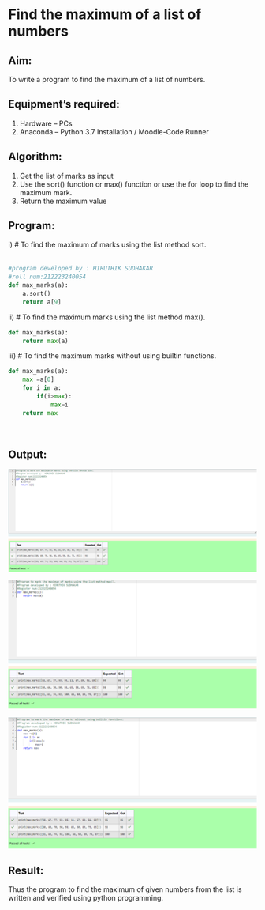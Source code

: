 # Find the maximum of a list of numbers
## Aim:
To write a program to find the maximum of a list of numbers.
## Equipment’s required:
1.	Hardware – PCs
2.	Anaconda – Python 3.7 Installation / Moodle-Code Runner
## Algorithm:
1.	Get the list of marks as input
2.	Use the sort() function or max() function or use the for loop to find the maximum mark.
3.	Return the maximum value
## Program:

i)	# To find the maximum of marks using the list method sort.
```Python

#program developed by : HIRUTHIK SUDHAKAR
#roll num:212223240054
def max_marks(a):
    a.sort()
    return a[9]

```

ii)	# To find the maximum marks using the list method max().
```Python
def max_marks(a):
    return max(a)


```

iii) # To find the maximum marks without using builtin functions.
```Python
def max_marks(a):
    max =a[0]
    for i in a:
        if(i>max):
            max=i
    return max
        
    


```



## Output:
![alt text](image.png)

![alt text](image-1.png)

![alt text](image-2.png)

## Result:
Thus the program to find the maximum of given numbers from the list is written and verified using python programming.
